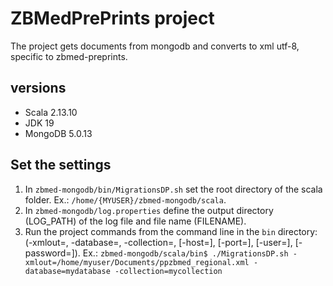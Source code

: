# ZBMedPrePrints project

The project gets documents from mongodb and converts to xml utf-8, specific to zbmed-preprints.

## versions
* Scala 2.13.10
* JDK 19
* MongoDB 5.0.13

## Set the settings
1. In `zbmed-mongodb/bin/MigrationsDP.sh` set the root directory of the scala folder. Ex.: `/home/{MYUSER}/zbmed-mongodb/scala`.
2. In `zbmed-mongodb/log.properties` define the output directory (LOG_PATH) of the log file and file name (FILENAME).
3. Run the project commands from the command line in the `bin` directory: (-xmlout=<path>, -database=<name>, -collection=<name>, [-host=<name>], [-port=<number>], [-user=<name>], [-password=<pwd>]).
Ex.: `zbmed-mongodb/scala/bin$ ./MigrationsDP.sh -xmlout=/home/myuser/Documents/ppzbmed_regional.xml -database=mydatabase -collection=mycollection`
